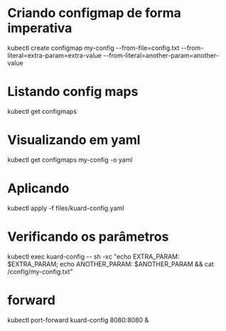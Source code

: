 # Criando configmap de forma imperativa

kubectl create configmap my-config --from-file=config.txt --from-literal=extra-param=extra-value --from-literal=another-param=another-value

# Listando config maps

kubectl get configmaps

# Visualizando em yaml

kubectl get configmaps my-config -o yaml

# Aplicando

kubectl apply -f files/kuard-config.yaml

# Verificando os parâmetros

kubectl exec kuard-config -- sh -xc "echo EXTRA_PARAM: \$EXTRA_PARAM; echo ANOTHER_PARAM: \$ANOTHER_PARAM && cat /config/my-config.txt"

# forward

kubectl port-forward kuard-config 8080:8080 &
